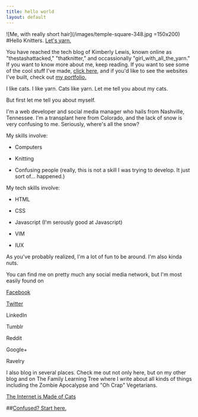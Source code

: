 ```yaml
---
title: hello world
layout: default
---
```

![Me, with really short hair](/images/temple-square-348.jpg =150x200) 
#Hello Knitters. [Let's yarn.](/blog.html) 

You have reached the tech blog of Kimberly Lewis, known online as "thestashattacked," "thatknitter," and occassionally "girl_with_all_the_yarn." If you want to know more about me, keep reading. If you want to see some of the cool stuff I've made, [click here,](../knitting.html) and if you'd like to see the websites I've built, check out [my portfolio.](../portfolio.html)

I like cats. I like yarn. Cats like yarn. Let me tell you about my cats.
			
But first let me tell you about myself. 
			
I'm a web developer and social media manager who hails from Nashville, Tennessee. I'm a transplant here from Colorado, and the lack of snow is very confusing to me. Seriously, where's all the snow?
			
My skills involve:

* Computers

* Knitting

* Confusing people (really, this is not a skill I was trying to develop. It just sort of... happened.)

My tech skills involve:

* HTML

* CSS

* Javascript (I'm serously good at Javascript)

* VIM

* IUX

As you've probably realized, I'm a lot of fun to be around. I'm also kinda nuts. 
			
You can find me on pretty much any social media network, but I'm most easily found on

[Facebook](https://www.facebook.com/kimberly.lewis.7777)

[Twitter](https://twitter.com/stashattack)

LinkedIn

Tumblr

Reddit

Google+

Ravelry

I also blog in several places. Check me out not only here, but on my other blog and on The Family Learning Tree where I write about all kinds of
things including the Zombie Apocalypse and "Oh Crap" Vegetarians.


[The Internet is Made of Cats](../cats.html)

##[Confused? Start here.](../confused.html)


